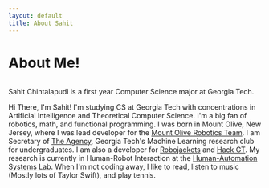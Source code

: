 ```yaml
---
layout: default
title: About Sahit
---
```


<div class="post">
	<h1 class="pageTitle">About Me!</h1>
	<img src="{{ '/assets/img/me2.jpg' | prepend: site.baseurl }}" alt=""> 
	<p class="intro">Sahit Chintalapudi is a first year Computer Science major at Georgia Tech.</p>
        <p> Hi There, I'm Sahit! I'm studying CS at Georgia Tech with concentrations in Artificial Intelligence and Theoretical Computer Science.
        I'm a big fan of robotics, math, and functional programming. I was born in Mount Olive, New Jersey, where I was lead developer for the
        <a href="https://mort11.org">Mount Olive Robotics Team</a>. I am Secretary of <a href="https://gtagency.github.io">The Agency</a>,
        Georgia Tech's Machine Learning research club for undergraduates. I am also a developer for <a href="https://robojackets.org">Robojackets</a>
        and <a href="https://hack.gt">Hack GT</a>. My research is currently in Human-Robot Interaction at the <a href="http://humanslab.ece.gatech.edu">Human-Automation
        Systems Lab</a>. When I'm not coding away, I like to read, listen to music (Mostly lots of Taylor Swift), and play tennis. </p>
</div>
